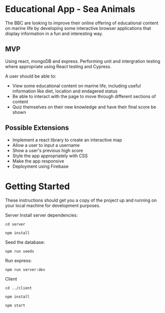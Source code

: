 # Educational App - Sea Animals
The BBC are looking to improve their online offering of educational content on marine life by developing some interactive browser applications that display information in a fun and interesting way. 

## MVP
Using react, mongoDB and express. Performing unit and intergration testing where appropriate using React testing and Cypress. 

A user should be able to:

* View some educational content on marine life, including useful information like diet, location and endagered status 
* Be able to interact with the page to move through different sections of content
* Quiz themselves on their new knowledge and have their final score be shown


## Possible Extensions
* Implement a react library to create an interactive map
* Allow a user to input a username
* Show a user's previous high score
* Style the app appropriately with CSS
* Make the app responsive
* Deployment using Firebase

# Getting Started
These instructions should get you a copy of the project up and running on your local machine for development purposes.

Server
Install server dependencies:

<code>cd server</code>

<code>npm install</code>

Seed the database:

<code>npm run seeds</code>

Run express:

<code>npm run server:dev</code>

Client

<code>cd ../client</code>

<code>npm install</code>

<code>npm start</code>






